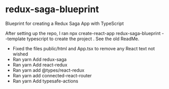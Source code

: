 # redux-saga-blueprint
Blueprint for creating a Redux Saga App with TypeScript

After setting up the repo, I ran npx create-react-app redux-saga-blueprint --template typescript to create the project . See the old ReadMe.

- Fixed the files public/html and App.tsx to remove any React text not wished
- Ran yarn Add redux-saga
- Ran yarn Add react-redux
- Ran yarn add @types/react-redux
- Ran yarn add connected-react-router
- Ran yarn Add typesafe-actions
